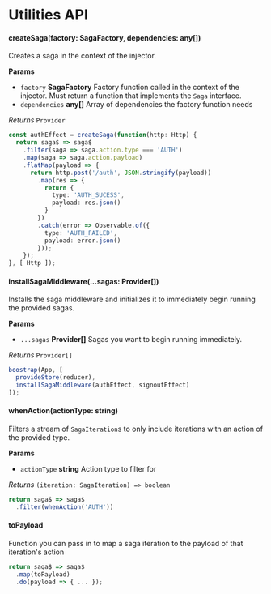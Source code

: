 # Utilities API

#### createSaga(factory: SagaFactory, dependencies: any[])
Creates a saga in the context of the injector.

__Params__
* `factory` __SagaFactory__ Factory function called in the context of the injector. Must return a function that implements the `Saga` interface.
* `dependencies` __any[]__ Array of dependencies the factory function needs

_Returns_ `Provider`

```ts
const authEffect = createSaga(function(http: Http) {
  return saga$ => saga$
    .filter(saga => saga.action.type === 'AUTH')
    .map(saga => saga.action.payload)
    .flatMap(payload => {
      return http.post('/auth', JSON.stringify(payload))
        .map(res => {
          return {
            type: 'AUTH_SUCESS',
            payload: res.json()
          }
        })
        .catch(error => Observable.of({
          type: 'AUTH_FAILED',
          payload: error.json()
        }));
    });
}, [ Http ]);
```

#### installSagaMiddleware(...sagas: Provider[])
Installs the saga middleware and initializes it to immediately begin running the provided sagas.

__Params__
* `...sagas` __Provider[]__ Sagas you want to begin running immediately.

_Returns_ `Provider[]`

```ts
boostrap(App, [
  provideStore(reducer),
  installSagaMiddleware(authEffect, signoutEffect)
]);
```

#### whenAction(actionType: string)
Filters a stream of `SagaIteration`s to only include iterations with an action of the provided type.

__Params__
* `actionType` __string__ Action type to filter for

_Returns_ `(iteration: SagaIteration) => boolean`

```ts
return saga$ => saga$
  .filter(whenAction('AUTH'))
```

#### toPayload
Function you can pass in to map a saga iteration to the payload of that iteration's action

```ts
return saga$ => saga$
  .map(toPayload)
  .do(payload => { ... });
```
